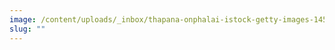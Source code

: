 ```yaml
---
image: /content/uploads/_inbox/thapana-onphalai-istock-getty-images-1453749005.png
slug: ""
---
```

